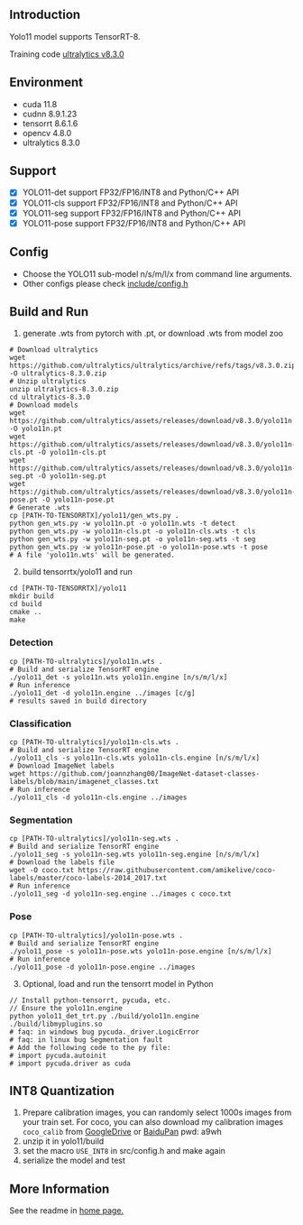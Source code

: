 ## Introduction

Yolo11 model supports TensorRT-8.

Training code [ultralytics v8.3.0](https://github.com/ultralytics/ultralytics/tree/v8.3.0)

## Environment

* cuda 11.8
* cudnn 8.9.1.23
* tensorrt 8.6.1.6
* opencv 4.8.0
* ultralytics 8.3.0

## Support

* [x] YOLO11-det support FP32/FP16/INT8 and Python/C++ API
* [x] YOLO11-cls support FP32/FP16/INT8 and Python/C++ API
* [x] YOLO11-seg support FP32/FP16/INT8 and Python/C++ API
* [x] YOLO11-pose support FP32/FP16/INT8 and Python/C++ API

## Config

* Choose the YOLO11 sub-model n/s/m/l/x from command line arguments.
* Other configs please check [include/config.h](include/config.h)

## Build and Run

1. generate .wts from pytorch with .pt, or download .wts from model zoo

```shell
# Download ultralytics
wget https://github.com/ultralytics/ultralytics/archive/refs/tags/v8.3.0.zip -O ultralytics-8.3.0.zip
# Unzip ultralytics
unzip ultralytics-8.3.0.zip
cd ultralytics-8.3.0
# Download models
wget https://github.com/ultralytics/assets/releases/download/v8.3.0/yolo11n.pt -O yolo11n.pt
wget https://github.com/ultralytics/assets/releases/download/v8.3.0/yolo11n-cls.pt -O yolo11n-cls.pt
wget https://github.com/ultralytics/assets/releases/download/v8.3.0/yolo11n-seg.pt -O yolo11n-seg.pt
wget https://github.com/ultralytics/assets/releases/download/v8.3.0/yolo11n-pose.pt -O yolo11n-pose.pt
# Generate .wts
cp [PATH-TO-TENSORRTX]/yolo11/gen_wts.py .
python gen_wts.py -w yolo11n.pt -o yolo11n.wts -t detect
python gen_wts.py -w yolo11n-cls.pt -o yolo11n-cls.wts -t cls
python gen_wts.py -w yolo11n-seg.pt -o yolo11n-seg.wts -t seg
python gen_wts.py -w yolo11n-pose.pt -o yolo11n-pose.wts -t pose
# A file 'yolo11n.wts' will be generated.
```

2. build tensorrtx/yolo11 and run
```shell
cd [PATH-TO-TENSORRTX]/yolo11
mkdir build
cd build
cmake ..
make
```

### Detection
```shell
cp [PATH-TO-ultralytics]/yolo11n.wts .
# Build and serialize TensorRT engine
./yolo11_det -s yolo11n.wts yolo11n.engine [n/s/m/l/x]
# Run inference
./yolo11_det -d yolo11n.engine ../images [c/g]
# results saved in build directory
```

### Classification
```shell
cp [PATH-TO-ultralytics]/yolo11n-cls.wts .
# Build and serialize TensorRT engine
./yolo11_cls -s yolo11n-cls.wts yolo11n-cls.engine [n/s/m/l/x]
# Download ImageNet labels
wget https://github.com/joannzhang00/ImageNet-dataset-classes-labels/blob/main/imagenet_classes.txt
# Run inference
./yolo11_cls -d yolo11n-cls.engine ../images
```

### Segmentation
```shell
cp [PATH-TO-ultralytics]/yolo11n-seg.wts .
# Build and serialize TensorRT engine
./yolo11_seg -s yolo11n-seg.wts yolo11n-seg.engine [n/s/m/l/x]
# Download the labels file
wget -O coco.txt https://raw.githubusercontent.com/amikelive/coco-labels/master/coco-labels-2014_2017.txt
# Run inference
./yolo11_seg -d yolo11n-seg.engine ../images c coco.txt
```

### Pose
```shell
cp [PATH-TO-ultralytics]/yolo11n-pose.wts .
# Build and serialize TensorRT engine
./yolo11_pose -s yolo11n-pose.wts yolo11n-pose.engine [n/s/m/l/x]
# Run inference
./yolo11_pose -d yolo11n-pose.engine ../images
```

3. Optional, load and run the tensorrt model in Python
```shell
// Install python-tensorrt, pycuda, etc.
// Ensure the yolo11n.engine
python yolo11_det_trt.py ./build/yolo11n.engine ./build/libmyplugins.so
# faq: in windows bug pycuda._driver.LogicError
# faq: in linux bug Segmentation fault
# Add the following code to the py file:
# import pycuda.autoinit
# import pycuda.driver as cuda
```

## INT8 Quantization
1. Prepare calibration images, you can randomly select 1000s images from your train set. For coco, you can also download my calibration images `coco_calib` from [GoogleDrive](https://drive.google.com/drive/folders/1s7jE9DtOngZMzJC1uL307J2MiaGwdRSI?usp=sharing) or [BaiduPan](https://pan.baidu.com/s/1GOm_-JobpyLMAqZWCDUhKg) pwd: a9wh
2. unzip it in yolo11/build
3. set the macro `USE_INT8` in src/config.h and make again
4. serialize the model and test

## More Information
See the readme in [home page.](https://github.com/wang-xinyu/tensorrtx)
